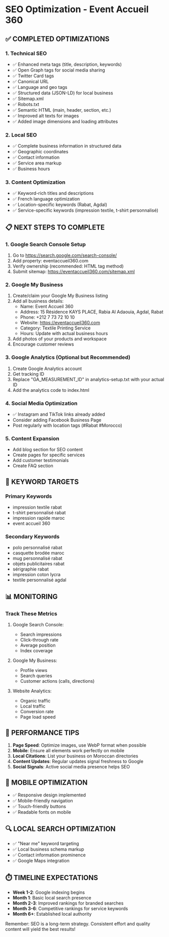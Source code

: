 # SEO Optimization - Event Accueil 360

## ✅ COMPLETED OPTIMIZATIONS

### 1. Technical SEO

- ✅ Enhanced meta tags (title, description, keywords)
- ✅ Open Graph tags for social media sharing
- ✅ Twitter Card tags
- ✅ Canonical URL
- ✅ Language and geo tags
- ✅ Structured data (JSON-LD) for local business
- ✅ Sitemap.xml
- ✅ Robots.txt
- ✅ Semantic HTML (main, header, section, etc.)
- ✅ Improved alt texts for images
- ✅ Added image dimensions and loading attributes

### 2. Local SEO

- ✅ Complete business information in structured data
- ✅ Geographic coordinates
- ✅ Contact information
- ✅ Service area markup
- ✅ Business hours

### 3. Content Optimization

- ✅ Keyword-rich titles and descriptions
- ✅ French language optimization
- ✅ Location-specific keywords (Rabat, Agdal)
- ✅ Service-specific keywords (impression textile, t-shirt personnalisé)

## 📋 NEXT STEPS TO COMPLETE

### 1. Google Search Console Setup

1. Go to https://search.google.com/search-console/
2. Add property: eventaccueil360.com
3. Verify ownership (recommended: HTML tag method)
4. Submit sitemap: https://eventaccueil360.com/sitemap.xml

### 2. Google My Business

1. Create/claim your Google My Business listing
2. Add all business details:
   - Name: Event Accueil 360
   - Address: 15 Résidence KAYS PLACE, Rabia Al Adaouia, Agdal, Rabat
   - Phone: +212 7 73 72 10 10
   - Website: https://eventaccueil360.com
   - Category: Textile Printing Service
   - Hours: Update with actual business hours
3. Add photos of your products and workspace
4. Encourage customer reviews

### 3. Google Analytics (Optional but Recommended)

1. Create Google Analytics account
2. Get tracking ID
3. Replace "GA_MEASUREMENT_ID" in analytics-setup.txt with your actual ID
4. Add the analytics code to index.html

### 4. Social Media Optimization

- ✅ Instagram and TikTok links already added
- Consider adding Facebook Business Page
- Post regularly with location tags (#Rabat #Morocco)

### 5. Content Expansion

- Add blog section for SEO content
- Create pages for specific services
- Add customer testimonials
- Create FAQ section

## 🎯 KEYWORD TARGETS

### Primary Keywords

- impression textile rabat
- t-shirt personnalisé rabat
- impression rapide maroc
- event accueil 360

### Secondary Keywords

- polo personnalisé rabat
- casquette brodée maroc
- mug personnalisé rabat
- objets publicitaires rabat
- sérigraphie rabat
- impression coton lycra
- textile personnalisé agdal

## 📊 MONITORING

### Track These Metrics

1. Google Search Console:

   - Search impressions
   - Click-through rate
   - Average position
   - Index coverage

2. Google My Business:

   - Profile views
   - Search queries
   - Customer actions (calls, directions)

3. Website Analytics:
   - Organic traffic
   - Local traffic
   - Conversion rate
   - Page load speed

## 🚀 PERFORMANCE TIPS

1. **Page Speed**: Optimize images, use WebP format when possible
2. **Mobile**: Ensure all elements work perfectly on mobile
3. **Local Citations**: List your business on Moroccan directories
4. **Content Updates**: Regular updates signal freshness to Google
5. **Social Signals**: Active social media presence helps SEO

## 📱 MOBILE OPTIMIZATION

- ✅ Responsive design implemented
- ✅ Mobile-friendly navigation
- ✅ Touch-friendly buttons
- ✅ Readable fonts on mobile

## 🔍 LOCAL SEARCH OPTIMIZATION

- ✅ "Near me" keyword targeting
- ✅ Local business schema markup
- ✅ Contact information prominence
- ✅ Google Maps integration

## ⏱️ TIMELINE EXPECTATIONS

- **Week 1-2**: Google indexing begins
- **Month 1**: Basic local search presence
- **Month 2-3**: Improved rankings for branded searches
- **Month 3-6**: Competitive rankings for service keywords
- **Month 6+**: Established local authority

Remember: SEO is a long-term strategy. Consistent effort and quality content will yield the best results!
